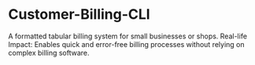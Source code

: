 # Customer-Billing-CLI
A formatted tabular billing system for small businesses or shops. Real-life Impact: Enables quick and error-free billing processes without relying on complex billing software.
